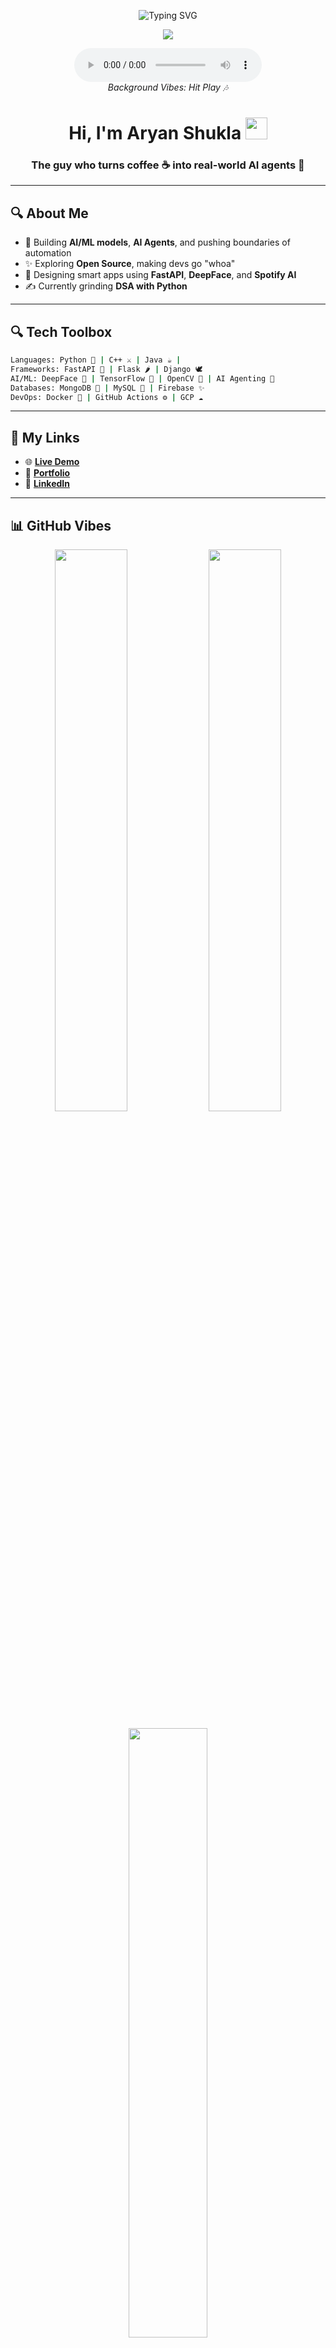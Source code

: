 <p align="center">
  <img src="https://readme-typing-svg.demolab.com?font=Fira+Code&size=30&pause=1000&center=true&vCenter=true&width=435&lines=Code+Wizard+%F0%9F%94%A5;AI+Agent+Engineer+%F0%9F%A4%96;Cyber+Warrior+%F0%9F%9B%A1%EF%B8%8F;Always+Learning+%F0%9F%92%AA" alt="Typing SVG" />
</p>

<p align="center">
  <img src="https://capsule-render.vercel.app/api?type=waving&color=gradient&height=200&section=header&text=Aryan%20Shukla&fontSize=45&fontAlignY=35&desc=Making%20AI%20that%20thinks%2C%20codes%2C%20and%20conquers!&descAlignY=55&descAlign=62"/>
</p>

<!-- 🎧 Background Music Player -->
<p align="center">
  <audio controls autoplay loop>
    <source src="https://www.soundhelix.com/examples/mp3/SoundHelix-Song-1.mp3" type="audio/mpeg">
    Your browser does not support the audio element.
  </audio>
  <br>
  <i>Background Vibes: Hit Play 🎶</i>
</p>

<h1 align="center">Hi, I'm Aryan Shukla <img src="https://media.giphy.com/media/hvRJCLFzcasrR4ia7z/giphy.gif" width="35"></h1>
<h3 align="center">The guy who turns coffee ☕ into real-world AI agents 🤖</h3>

---

## 🔍 About Me

- 🚀 Building **AI/ML models**, **AI Agents**, and pushing boundaries of automation
- ✨ Exploring **Open Source**, making devs go "whoa"
- 🌈 Designing smart apps using **FastAPI**, **DeepFace**, and **Spotify AI**
- ✍️ Currently grinding **DSA with Python**


---

## 🔍 Tech Toolbox

```bash
Languages: Python 🐍 | C++ ⚔️ | Java ☕ | 
Frameworks: FastAPI 🚀 | Flask 🌶️ | Django 🕊️
AI/ML: DeepFace 🧠 | TensorFlow 🧬 | OpenCV 📸 | AI Agenting 🤖
Databases: MongoDB 🍃 | MySQL 🐬 | Firebase ✨
DevOps: Docker 🐳 | GitHub Actions ⚙️ | GCP ☁️
```

---

## 🔗 My Links

- 🌐 [**Live Demo**](https://v0-image-analysis-aom8w9a07-aryanshukla578s-projects.vercel.app/)
- 🧠 [**Portfolio**](https://portfolio-chi-black-25.vercel.app/)
- 💼 [**LinkedIn**](https://www.linkedin.com/in/aryanshukla578)

---

## 📊 GitHub Vibes

<p align="center">
  <img src="https://github-readme-stats.vercel.app/api?username=Aryanshukla578&theme=radical&show_icons=true" width="48%" />
  <img src="https://github-readme-streak-stats.herokuapp.com/?user=Aryanshukla578&theme=radical" width="48%" />
</p>

<p align="center">
  <img src="https://github-readme-stats.vercel.app/api/top-langs/?username=Aryanshukla578&layout=compact&theme=radical" width="50%" />
</p>

---

## 🏆 Dev Achievements

<p align="center">
  <img src="https://github-profile-trophy.vercel.app/?username=Aryanshukla578&theme=radical&no-frame=false&no-bg=true&margin-w=4" />
</p>

---

## 🎭 Code Vibe Quote

<p align="center">
  <img src="https://quotes-github-readme.vercel.app/api?type=horizontal&theme=tokyonight" />
</p>

---

## 📍 Visitor Count

<p align="center">
  <img src="https://visitcount.itsvg.in/api?id=Aryanshukla578&label=Profile%20Views&color=12&icon=2&pretty=true" />
</p>

---

### 🌟 Final Words

<p align="center">
  <i>“Built with passion, bugs, caffeine, and a dream of changing the world with code.”</i><br>
  <sub>Designed to impress. Engineered to stun. Ready to deploy — like a code sniper. ✨</sub>
</p>

<p align="center">
  <img src="https://readme-jokes.vercel.app/api?theme=tokyonight" alt="Joke"/>
</p>

<p align="center">
  <img src="https://media.tenor.com/YVqKZzRKZtYAAAAC/hacker.gif" width="300"/>
</p>

<p align="center">
  <img src="https://capsule-render.vercel.app/api?type=waving&color=gradient&height=150&section=footer"/>
</p>
